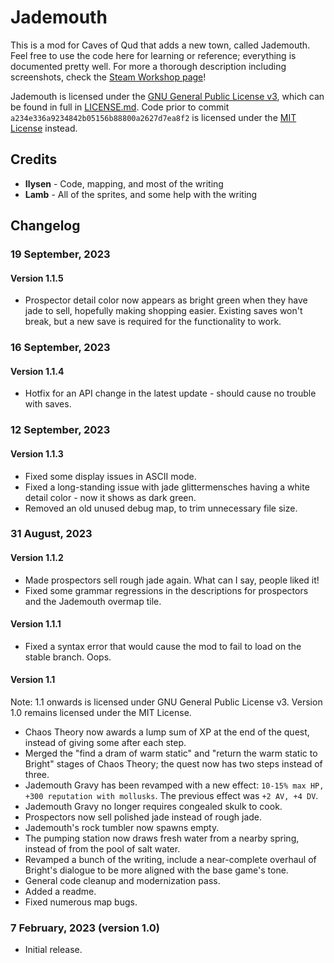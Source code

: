 # Jademouth

This is a mod for Caves of Qud that adds a new town, called Jademouth. Feel free to use the code here for learning or reference; everything is documented pretty well. For more a thorough description including screenshots, check the [Steam Workshop page](https://steamcommunity.com/sharedfiles/filedetails/?id=2926820352)!

Jademouth is licensed under the [GNU General Public License v3](http://www.gnu.org/licenses/agpl.html), which can be found in full in [LICENSE.md](LICENSE.md). Code prior to commit `a234e336a9234842b05156b88800a2627d7ea8f2` is licensed under the [MIT License](https://opensource.org/license/mit/) instead.

## Credits

* **Ilysen** - Code, mapping, and most of the writing
* **Lamb** - All of the sprites, and some help with the writing

## Changelog

### 19 September, 2023

#### Version 1.1.5
* Prospector detail color now appears as bright green when they have jade to sell, hopefully making shopping easier. Existing saves won't break, but a new save is required for the functionality to work.

### 16 September, 2023

#### Version 1.1.4
* Hotfix for an API change in the latest update - should cause no trouble with saves.

### 12 September, 2023

#### Version 1.1.3
* Fixed some display issues in ASCII mode.
* Fixed a long-standing issue with jade glittermensches having a white detail color - now it shows as dark green.
* Removed an old unused debug map, to trim unnecessary file size.

### 31 August, 2023

#### Version 1.1.2
* Made prospectors sell rough jade again. What can I say, people liked it!
* Fixed some grammar regressions in the descriptions for prospectors and the Jademouth overmap tile.

#### Version 1.1.1
* Fixed a syntax error that would cause the mod to fail to load on the stable branch. Oops.

#### Version 1.1
Note: 1.1 onwards is licensed under GNU General Public License v3. Version 1.0 remains licensed under the MIT License.

* Chaos Theory now awards a lump sum of XP at the end of the quest, instead of giving some after each step.
* Merged the "find a dram of warm static" and "return the warm static to Bright" stages of Chaos Theory; the quest now has two steps instead of three.
* Jademouth Gravy has been revamped with a new effect: `10-15% max HP, +300 reputation with mollusks`. The previous effect was `+2 AV, +4 DV`.
* Jademouth Gravy no longer requires congealed skulk to cook.
* Prospectors now sell polished jade instead of rough jade.
* Jademouth's rock tumbler now spawns empty.
* The pumping station now draws fresh water from a nearby spring, instead of from the pool of salt water.
* Revamped a bunch of the writing, include a near-complete overhaul of Bright's dialogue to be more aligned with the base game's tone.
* General code cleanup and modernization pass.
* Added a readme.
* Fixed numerous map bugs.

### 7 February, 2023 (version 1.0)
* Initial release.
